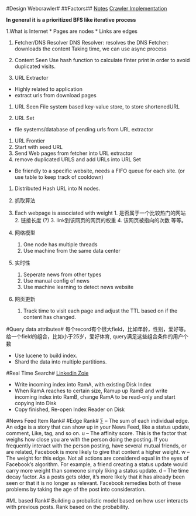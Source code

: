 #Design Webcrawler#
##Factors##
[Notes](http://www.jiuzhang.com/problem/44/)
[Crawler Implementation](http://blog.csdn.net/historyasamirror/article/details/7061059)

**In general it is a prioritized BFS like iterative process**

1.What is Internet
	* Pages are nodes
	* Links are edges

1. Fetcher/DNS Resolver
DNS Resolver: resolves the DNS
Fetcher: downloads the content
Taking time, we can use async process

1. Content Seen
Use hash function to calculate finter print in order to avoid duplicated visits.

1. URL Extractor
* Highly related to application
* extract urls from download pages

1. URL Seen
File system based key-value store, to store shortenedURL

1. URL Set
* file systems/database of pending urls from URL extractor

1. URL Frontier
  1. Start with seed URL
  1. Send Web pages from fetcher into URL extractor
  1. remove duplicated URLS and add URLs into URL Set
  
  * Be friendly to a specific website, needs a FIFO queue for each site.
   (or use table to keep track of cooldown)

1. Distributed
Hash URL into N nodes.

2. 抓取算法
  1. Each webpage is associated with weight
    1. 是否属于一个比较热门的网站 
    2. 链接长度 (?)
    3. link到该网页的网页的权重 
    4. 该网页被指向的次数 等等。


3. 网络模型
    1. One node has multiple threads
    1. Use machine from the same data center

4. 实时性
    1. Seperate news from other types
    1. Use manual config of news 
    1. Use machine learning to detect news website

5. 网页更新
	1. Track time to visit each page and adjust the TTL based on if the content has changed.

#Query data attributes#
每个record有个很大field，比如年龄，性别，爱好等。给一个field的组合，比如小于25岁，爱好体育, query满足这些组合条件的用户个数 
* Use lucene to build index.
* Shard the data into multiple partitions.

#Real Time Search#
[Linkedin Zoie](http://www.cnblogs.com/forfuture1978/archive/2010/11/29/1891476.html)
* Write incoming index into RamA, with existing Disk Index
* When RamA reaches to certain size, Ramup up RamB and write incoming index into RamB, change RamA to be read-only and start copying into Disk
* Copy finished, Re-open Index Reader on Disk

#News Feed Item Rank#
#Edge Rank#
∑ – The sum of each individual edge. An edge is a story that can show up in your News Feed, like a status update, comment, Like, tag, and so on.
u – The affinity score. This is the factor that weighs how close you are with the person doing the posting. If you frequently interact with the person posting, have several mutual friends, or are related, Facebook is more likely to give that content a higher weight.
w – The weight for this edge. Not all actions are considered equal in the eyes of Facebook’s algorithm. For example, a friend creating a status update would carry more weight than someone simply liking a status update.
d – The time decay factor. As a posts gets older, it’s more likely that it has already been seen or that it is no longer as relevant. Facebook remedies both of these problems by taking the age of the post into consideration.

#ML based Rank#
Building a probalistic model based on how user interacts with previous posts. Rank based on the probability.

